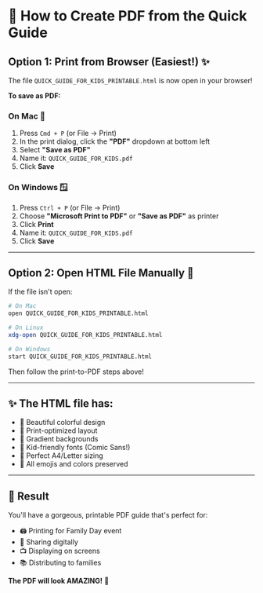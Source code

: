 # 📄 How to Create PDF from the Quick Guide

## Option 1: Print from Browser (Easiest!) ✨

The file `QUICK_GUIDE_FOR_KIDS_PRINTABLE.html` is now open in your browser!

**To save as PDF:**

### On Mac 🍎
1. Press `Cmd + P` (or File → Print)
2. In the print dialog, click the **"PDF"** dropdown at bottom left
3. Select **"Save as PDF"**
4. Name it: `QUICK_GUIDE_FOR_KIDS.pdf`
5. Click **Save**

### On Windows 🪟
1. Press `Ctrl + P` (or File → Print)
2. Choose **"Microsoft Print to PDF"** or **"Save as PDF"** as printer
3. Click **Print**
4. Name it: `QUICK_GUIDE_FOR_KIDS.pdf`
5. Click **Save**

---

## Option 2: Open HTML File Manually 📂

If the file isn't open:

```bash
# On Mac
open QUICK_GUIDE_FOR_KIDS_PRINTABLE.html

# On Linux
xdg-open QUICK_GUIDE_FOR_KIDS_PRINTABLE.html

# On Windows
start QUICK_GUIDE_FOR_KIDS_PRINTABLE.html
```

Then follow the print-to-PDF steps above!

---

## ✨ The HTML file has:

- 🎨 Beautiful colorful design
- 📱 Print-optimized layout
- 🌈 Gradient backgrounds
- 💫 Kid-friendly fonts (Comic Sans!)
- 📄 Perfect A4/Letter sizing
- 🎯 All emojis and colors preserved

---

## 🎉 Result

You'll have a gorgeous, printable PDF guide that's perfect for:
- 🖨️ Printing for Family Day event
- 📱 Sharing digitally
- 📺 Displaying on screens
- 📚 Distributing to families

**The PDF will look AMAZING!** 🌟

